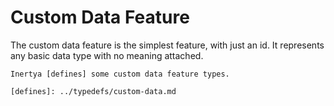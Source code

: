 # Custom Data Feature

The custom data feature is the simplest feature, with just an id.
It represents any basic data type with no meaning attached.

~~~admonish tip
Inertya [defines] some custom data feature types.

[defines]: ../typedefs/custom-data.md
~~~
